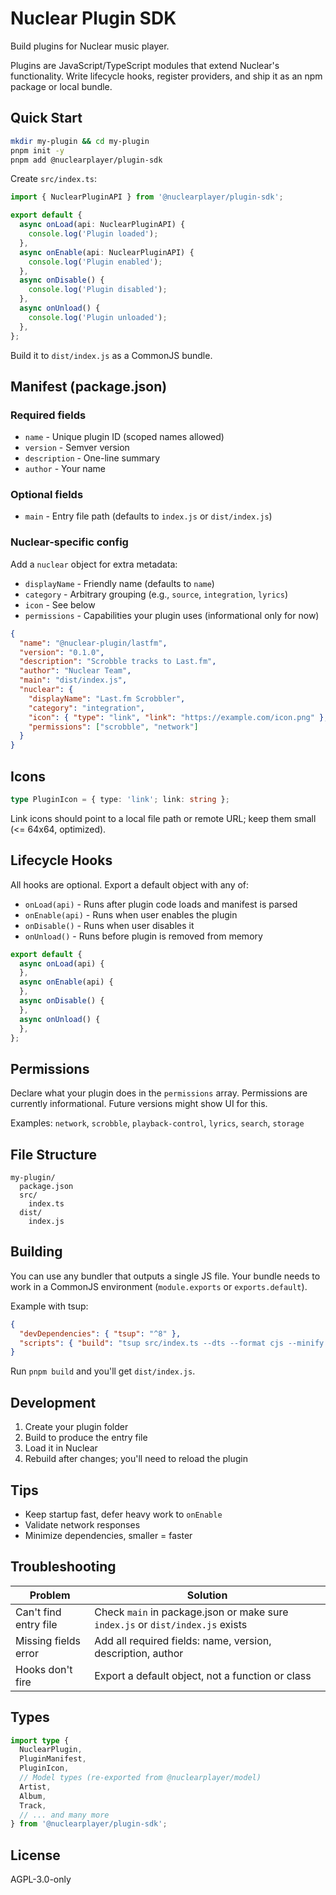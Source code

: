# Nuclear Plugin SDK

Build plugins for Nuclear music player.

Plugins are JavaScript/TypeScript modules that extend Nuclear's functionality. Write lifecycle hooks, register providers, and ship it as an npm package or local bundle.

## Quick Start

```bash
mkdir my-plugin && cd my-plugin
pnpm init -y
pnpm add @nuclearplayer/plugin-sdk
```

Create `src/index.ts`:

```ts
import { NuclearPluginAPI } from '@nuclearplayer/plugin-sdk';

export default {
  async onLoad(api: NuclearPluginAPI) {
    console.log('Plugin loaded');
  },
  async onEnable(api: NuclearPluginAPI) {
    console.log('Plugin enabled');
  },
  async onDisable() {
    console.log('Plugin disabled');
  },
  async onUnload() {
    console.log('Plugin unloaded');
  },
};
```

Build it to `dist/index.js` as a CommonJS bundle.

## Manifest (package.json)

### Required fields
- `name` - Unique plugin ID (scoped names allowed)
- `version` - Semver version
- `description` - One-line summary
- `author` - Your name

### Optional fields
- `main` - Entry file path (defaults to `index.js` or `dist/index.js`)

### Nuclear-specific config
Add a `nuclear` object for extra metadata:

- `displayName` - Friendly name (defaults to `name`)
- `category` - Arbitrary grouping (e.g., `source`, `integration`, `lyrics`)
- `icon` - See below
- `permissions` - Capabilities your plugin uses (informational only for now)

```json
{
  "name": "@nuclear-plugin/lastfm",
  "version": "0.1.0",
  "description": "Scrobble tracks to Last.fm",
  "author": "Nuclear Team",
  "main": "dist/index.js",
  "nuclear": {
    "displayName": "Last.fm Scrobbler",
    "category": "integration",
    "icon": { "type": "link", "link": "https://example.com/icon.png" },
    "permissions": ["scrobble", "network"]
  }
}
```

## Icons

```ts
type PluginIcon = { type: 'link'; link: string };
```

Link icons should point to a local file path or remote URL; keep them small (<= 64x64, optimized).

## Lifecycle Hooks

All hooks are optional. Export a default object with any of:

- `onLoad(api)` - Runs after plugin code loads and manifest is parsed
- `onEnable(api)` - Runs when user enables the plugin
- `onDisable()` - Runs when user disables it
- `onUnload()` - Runs before plugin is removed from memory

```ts
export default {
  async onLoad(api) {
  },
  async onEnable(api) {
  },
  async onDisable() {
  },
  async onUnload() {
  },
};
```

## Permissions

Declare what your plugin does in the `permissions` array. Permissions are currently informational. Future versions might show UI for this.

Examples: `network`, `scrobble`, `playback-control`, `lyrics`, `search`, `storage`

## File Structure

```text
my-plugin/
  package.json
  src/
    index.ts
  dist/
    index.js
```

## Building

You can use any bundler that outputs a single JS file. Your bundle needs to work in a CommonJS environment (`module.exports` or `exports.default`).

Example with tsup:

```json
{
  "devDependencies": { "tsup": "^8" },
  "scripts": { "build": "tsup src/index.ts --dts --format cjs --minify --out-dir dist" }
}
```

Run `pnpm build` and you'll get `dist/index.js`.

## Development

1. Create your plugin folder
2. Build to produce the entry file
3. Load it in Nuclear
4. Rebuild after changes; you'll need to reload the plugin

## Tips

- Keep startup fast, defer heavy work to `onEnable`
- Validate network responses
- Minimize dependencies, smaller = faster

## Troubleshooting

| Problem | Solution |
|---------|----------|
| Can't find entry file | Check `main` in package.json or make sure `index.js` or `dist/index.js` exists |
| Missing fields error | Add all required fields: name, version, description, author |
| Hooks don't fire | Export a default object, not a function or class |

## Types

```ts
import type {
  NuclearPlugin,
  PluginManifest,
  PluginIcon,
  // Model types (re-exported from @nuclearplayer/model)
  Artist,
  Album,
  Track,
  // ... and many more
} from '@nuclearplayer/plugin-sdk';
```

## License

AGPL-3.0-only